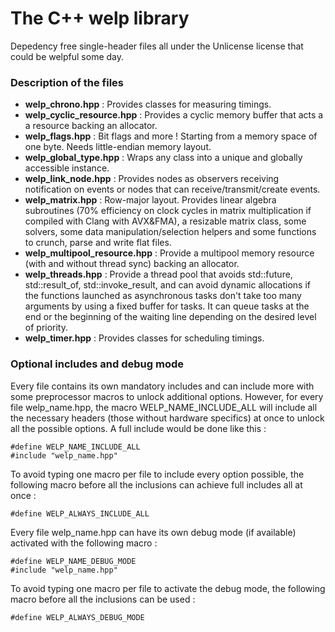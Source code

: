 # The C++ welp library
Depedency free single-header files all under the Unlicense license that could be welpful some day.

### Description of the files
- **welp_chrono.hpp** : Provides classes for measuring timings.
- **welp_cyclic_resource.hpp** : Provides a cyclic memory buffer that acts a a resource backing an allocator.
- **welp_flags.hpp** : Bit flags and more ! Starting from a memory space of one byte. Needs little-endian memory layout.
- **welp_global_type.hpp** : Wraps any class into a unique and globally accessible instance.
- **welp_link_node.hpp** : Provides nodes as observers receiving notification on events or nodes that can receive/transmit/create events.
- **welp_matrix.hpp** : Row-major layout. Provides linear algebra subroutines (70% efficiency on clock cycles in matrix multiplication if compiled with Clang with AVX&FMA), a resizable matrix class, some solvers, some data manipulation/selection helpers and some functions to crunch, parse and write flat files.
- **welp_multipool_resource.hpp** : Provide a multipool memory resource (with and without thread sync) backing an allocator.
- **welp_threads.hpp** : Provide a thread pool that avoids std::future, std::result_of, std::invoke_result, and can avoid dynamic allocations if the functions launched as asynchronous tasks don't take too many arguments by using a fixed buffer for tasks. It can queue tasks at the end or the beginning of the waiting line depending on the desired level of priority.
- **welp_timer.hpp** : Provides classes for scheduling timings.

### Optional includes and debug mode
Every file contains its own mandatory includes and can include more with some preprocessor macros to unlock additional options. However, for every file welp_name.hpp, the macro WELP_NAME_INCLUDE_ALL will include all the necessary headers (those without hardware specifics) at once to unlock all the possible options. A full include would be done like this :

	#define WELP_NAME_INCLUDE_ALL
	#include "welp_name.hpp"

To avoid typing one macro per file to include every option possible, the following macro before all the inclusions can achieve full includes all at once :

	#define WELP_ALWAYS_INCLUDE_ALL

Every file welp_name.hpp can have its own debug mode (if available) activated with the following macro :

	#define WELP_NAME_DEBUG_MODE
	#include "welp_name.hpp"

To avoid typing one macro per file to activate the debug mode, the following macro before all the inclusions can be used :

	#define WELP_ALWAYS_DEBUG_MODE
